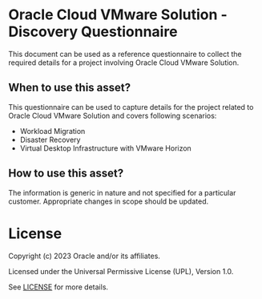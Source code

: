 # Oracle Cloud VMware Solution - Discovery Questionnaire

This document can be used as a reference questionnaire to collect the required details for a project involving Oracle Cloud VMware Solution.

## When to use this asset?

This questionnaire can be used to capture details for the project related to Oracle Cloud VMware Solution and covers following scenarios:

- Workload Migration
- Disaster Recovery
- Virtual Desktop Infrastructure with VMware Horizon

## How to use this asset?

The information is generic in nature and not specified for a particular customer. Appropriate changes in scope should be updated.

# License

Copyright (c) 2023 Oracle and/or its affiliates.

Licensed under the Universal Permissive License (UPL), Version 1.0.

See [LICENSE](https://github.com/oracle-devrel/technology-engineering/blob/main/LICENSE) for more details.
